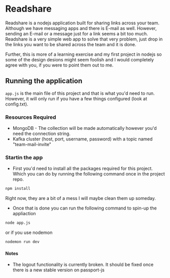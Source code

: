 # Readshare

Readshare is a nodejs application built for sharing links across your team. Although we have messaging apps and
there is E-mail as well. However, sending an E-mail or a message just for a link seems a bit too much. Readshare
is a very simple web app to solve that very problem, just drop in the links you want to be shared across the team
and it is done.

Further, this is more of a learning exercise and my first project in nodejs so some of the design desions might seem
foolish and I would completely agree with you, if you were to point them out to me.

## Running the application
```app.js``` is the main file of this project and that is what you'd need to run. However, it will only run if you have a few things configured (look at config.txt).
### Resources Required
- MongoDB - The collection will be made automatically however you'd need the connection string.
- Kafka cluster (host, port, username, password) with a topic named "team-mail-invite"

### Startin the app
- First you'd need to install all the packages required for this project. Which you can do by running the following command once in the project repo.
```bash
npm install
```
Right now, they are a bit of a mess I will maybe clean them up someday.
- Once that is done you can run the following command to spin-up the appliaction
```bash
node app.js
```
or if you use nodemon
```bash
nodemon run dev
```

#### Notes
- The logout functionality is currently broken. It should be fixed once there is a new stable version on passport-js
